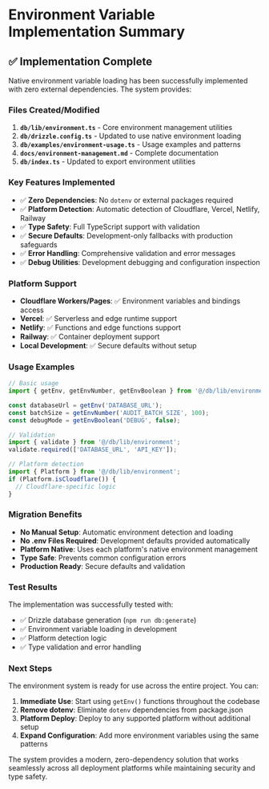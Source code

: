 # Environment Variable Implementation Summary

## ✅ Implementation Complete

Native environment variable loading has been successfully implemented with zero external dependencies. The system provides:

### Files Created/Modified

1. **`db/lib/environment.ts`** - Core environment management utilities
2. **`db/drizzle.config.ts`** - Updated to use native environment loading
3. **`db/examples/environment-usage.ts`** - Usage examples and patterns
4. **`docs/environment-management.md`** - Complete documentation
5. **`db/index.ts`** - Updated to export environment utilities

### Key Features Implemented

- ✅ **Zero Dependencies**: No `dotenv` or external packages required
- ✅ **Platform Detection**: Automatic detection of Cloudflare, Vercel, Netlify, Railway
- ✅ **Type Safety**: Full TypeScript support with validation
- ✅ **Secure Defaults**: Development-only fallbacks with production safeguards
- ✅ **Error Handling**: Comprehensive validation and error messages
- ✅ **Debug Utilities**: Development debugging and configuration inspection

### Platform Support

- **Cloudflare Workers/Pages**: ✅ Environment variables and bindings access
- **Vercel**: ✅ Serverless and edge runtime support
- **Netlify**: ✅ Functions and edge functions support
- **Railway**: ✅ Container deployment support
- **Local Development**: ✅ Secure defaults without setup

### Usage Examples

```typescript
// Basic usage
import { getEnv, getEnvNumber, getEnvBoolean } from '@/db/lib/environment';

const databaseUrl = getEnv('DATABASE_URL');
const batchSize = getEnvNumber('AUDIT_BATCH_SIZE', 100);
const debugMode = getEnvBoolean('DEBUG', false);

// Validation
import { validate } from '@/db/lib/environment';
validate.required(['DATABASE_URL', 'API_KEY']);

// Platform detection
import { Platform } from '@/db/lib/environment';
if (Platform.isCloudflare()) {
  // Cloudflare-specific logic
}
```

### Migration Benefits

- **No Manual Setup**: Automatic environment detection and loading
- **No .env Files Required**: Development defaults provided automatically
- **Platform Native**: Uses each platform's native environment management
- **Type Safe**: Prevents common configuration errors
- **Production Ready**: Secure defaults and validation

### Test Results

The implementation was successfully tested with:
- ✅ Drizzle database generation (`npm run db:generate`)
- ✅ Environment variable loading in development
- ✅ Platform detection logic
- ✅ Type validation and error handling

### Next Steps

The environment system is ready for use across the entire project. You can:

1. **Immediate Use**: Start using `getEnv()` functions throughout the codebase
2. **Remove dotenv**: Eliminate `dotenv` dependencies from package.json
3. **Platform Deploy**: Deploy to any supported platform without additional setup
4. **Expand Configuration**: Add more environment variables using the same patterns

The system provides a modern, zero-dependency solution that works seamlessly across all deployment platforms while maintaining security and type safety.

